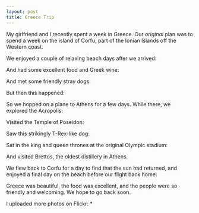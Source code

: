 ```yaml
---
layout: post
title: Greece Trip
---
```


My girlfriend and I recently spent a week in Greece. Our *original* plan was to spend a week on the island of Corfu, part of the Ionian Islands off the Western coast.

We enjoyed a couple of relaxing beach days after we arrived:

And had some excellent food and Greek wine:

And met some friendly stray dogs:

But then this happened:

So we hopped on a plane to Athens for a few days.
While there, we explored the Acropolis:

Visited the Temple of Poseidon:

Saw this strikingly T-Rex-like dog:

Sat in the king and queen thrones at the original Olympic stadium:

And visited Brettos, the oldest distillery in Athens.

We flew back to Corfu for a day to find that the sun had returned, and enjoyed a final day on the beach before our flight back home:

Greece was beautiful, the food was excellent, and the people were so friendly and welcoming. We hope to go back soon.
 
I uploaded more photos on Flickr:
* 
